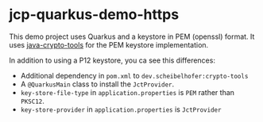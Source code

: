 # jcp-quarkus-demo-https

This demo project uses Quarkus and a keystore in PEM (openssl) format.
It uses [java-crypto-tools](https://github.com/KarlScheibelhofer/java-crypto-tools/) for the PEM keystore implementation.

In addition to using a P12 keystore, you ca see this differences:
* Additional dependency in `pom.xml` to `dev.scheibelhofer:crypto-tools`
* A `@QuarkusMain` class to install the `JctProvider`.
* `key-store-file-type` in `application.properties` is `PEM` rather than `PKSC12`.
* `key-store-provider` in `application.properties` is `JctProvider` 
